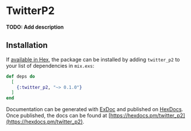 # TwitterP2

**TODO: Add description**

## Installation

If [available in Hex](https://hex.pm/docs/publish), the package can be installed
by adding `twitter_p2` to your list of dependencies in `mix.exs`:

```elixir
def deps do
  [
    {:twitter_p2, "~> 0.1.0"}
  ]
end
```

Documentation can be generated with [ExDoc](https://github.com/elixir-lang/ex_doc)
and published on [HexDocs](https://hexdocs.pm). Once published, the docs can
be found at [https://hexdocs.pm/twitter_p2](https://hexdocs.pm/twitter_p2).

